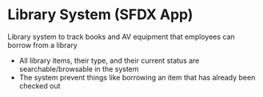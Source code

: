 # Library System (SFDX App)
Library system to track books and AV equipment that employees can borrow from a library

* All library items, their type, and their current status are searchable/browsable in the system
* The system prevent things like borrowing an item that has already been checked out
